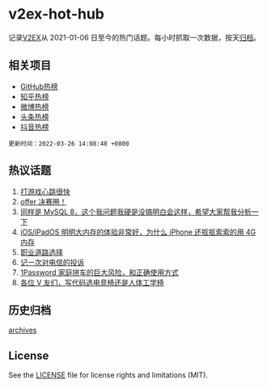 # v2ex-hot-hub

 记录[V2EX](https://www.v2ex.com/)从 2021-01-06 日至今的热门话题。每小时抓取一次数据，按天[归档](archives)。
 
 ## 相关项目

- [GitHub热榜](https://github.com/lonnyzhang423/github-hot-hub)
- [知乎热榜](https://github.com/lonnyzhang423/zhihu-hot-hub)
- [微博热榜](https://github.com/lonnyzhang423/weibo-hot-hub)
- [头条热榜](https://github.com/lonnyzhang423/toutiao-hot-hub)
- [抖音热榜](https://github.com/lonnyzhang423/douyin-hot-hub)


 `更新时间：2022-03-26 14:08:48 +0800`

## 热议话题

1. [打游戏心跳很快](https://www.v2ex.com/t/842861)
1. [offer 决赛圈！](https://www.v2ex.com/t/842869)
1. [同样是 MySQL 8，这个我问题我硬是没搞明白会这样，希望大家帮我分析一下](https://www.v2ex.com/t/842853)
1. [iOS/iPadOS 明明大内存的体验非常好，为什么 iPhone 还抠抠索索的用 4G 内存](https://www.v2ex.com/t/842898)
1. [职业道路选择](https://www.v2ex.com/t/842986)
1. [记一次对电信的投诉](https://www.v2ex.com/t/842871)
1. [1Password 家庭拼车的巨大风险，和正确使用方式](https://www.v2ex.com/t/842995)
1. [各位 V 友们，写代码选电竞椅还是人体工学椅](https://www.v2ex.com/t/842927)

## 历史归档

[archives](archives)

## License

See the [LICENSE](LICENSE) file for license rights and limitations (MIT).
